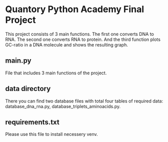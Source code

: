 # Quantory Python Academy Final Project

This project consists of 3 main functions. The first one converts DNA to RNA. The second one converts RNA to protein. And the third function plots GC-ratio in a DNA molecule and shows the resulting graph.

## main.py

File that includes 3 main functions of the project.

## data directory

There you can find two database files with total four tables of required data: database_dna_rna.py, database_triplets_aminoacids.py.

## requirements.txt

Please use this file to install necessery venv.
